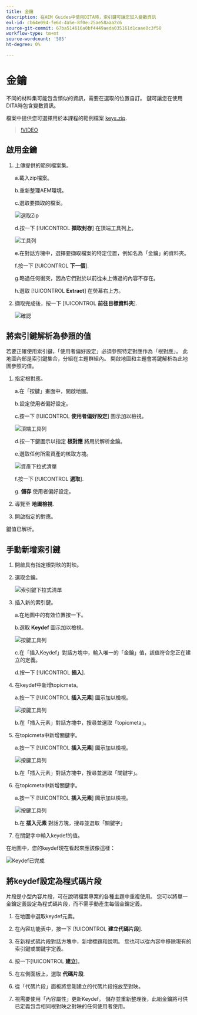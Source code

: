 ```yaml
---
title: 金鑰
description: 在AEM Guides中使用DITA時，索引鍵可讓您加入變數資訊
exl-id: cb64e094-fe6d-4a5e-8f0e-25ae58aaa2c6
source-git-commit: 67ba514616a0bf4449aeda035161d1caae0c3f50
workflow-type: tm+mt
source-wordcount: '585'
ht-degree: 0%

---
```


# 金鑰

不同的材料集可能包含類似的資訊，需要在選取的位置自訂。 鍵可讓您在使用DITA時包含變數資訊。

檔案中提供您可選擇用於本課程的範例檔案 [keys.zip](assets/keys.zip).

>[!VIDEO](https://video.tv.adobe.com/v/342756?quality=12&learn=on)

## 啟用金鑰

1. 上傳提供的範例檔案集。

   a.載入zip檔案。

   b.重新整理AEM環境。

   c.選取要擷取的檔案。

   ![選取Zip](images/lesson-9/select-zip.png)

   d.按一下 [!UICONTROL **擷取封存**] 在頂端工具列上。

   ![工具列](images/lesson-9/extract-archive.png)

   e.在對話方塊中，選擇要擷取檔案的特定位置，例如名為「金鑰」的資料夾。

   f.按一下 [!UICONTROL **下一個**].

   g.略過任何衝突，因為它們對於以前從未上傳過的內容不存在。

   h.選取 [!UICONTROL **Extract**] 在熒幕右上方。

1. 擷取完成後，按一下 [!UICONTROL **前往目標資料夾**].

   ![確認](images/lesson-9/go-to-target.png)

## 將索引鍵解析為參照的值

若要正確使用索引鍵，「使用者偏好設定」必須參照特定對應作為「根對應」。 此地圖內部是索引鍵集合，分組在主題群組內。 開啟地圖和主題會將鍵解析為此地圖參照的值。

1. 指定根對應。

   a.在「按鍵」畫面中，開啟地圖。

   b.設定使用者偏好設定。

   c.按一下 [!UICONTROL **使用者偏好設定**] 圖示加以檢視。

   ![頂端工具列](images/lesson-9/author-view.png)

   d.按一下鍵圖示以指定 **根對應** 將用於解析金鑰。

   e.選取任何所需資產的核取方塊。

   ![資產下拉式清單](images/lesson-9/select-assets.png)

   f.按一下 [!UICONTROL **選取**].

   g. **儲存** 使用者偏好設定。

1. 導覽至 **地圖檢視**.

1. 開啟指定的對應。

鍵值已解析。

## 手動新增索引鍵

1. 開啟具有指定根對映的對映。

1. 選取金鑰。

   ![索引鍵下拉式清單](images/lesson-9/hybrid-key.png)

1. 插入新的索引鍵。

   a.在地圖中的有效位置按一下。

   b.選取 **Keydef** 圖示加以檢視。

   ![按鍵工具列](images/lesson-9/key-icon.png)

   c.在「插入Keydef」對話方塊中，輸入唯一的「金鑰」值，該值符合您正在建立的定義。

   d.按一下 [!UICONTROL **插入**].

1. 在keydef中新增topicmeta。

   a.按一下 [!UICONTROL **插入元素**] 圖示加以檢視。

   ![按鍵工具列](images/lesson-9/add-icon.png)

   b.在「插入元素」對話方塊中，搜尋並選取「topicmeta」。

1. 在topicmeta中新增關鍵字。

   a.按一下 [!UICONTROL **插入元素**] 圖示加以檢視。

   ![按鍵工具列](images/lesson-9/add-icon.png)

   b.在「插入元素」對話方塊中，搜尋並選取「關鍵字」。

1. 在topicmeta中新增關鍵字。

   a.按一下 [!UICONTROL **插入元素**] 圖示加以檢視。

   ![按鍵工具列](images/lesson-9/add-icon.png)

   b.在 **插入元素** 對話方塊，搜尋並選取「關鍵字」

1. 在關鍵字中輸入keydef的值。

在地圖中，您的keydef現在看起來應該像這樣：

![Keydef已完成](images/lesson-9/keydef.png)

## 將keydef設定為程式碼片段

片段是小型內容片段，可在說明檔案專案的各種主題中重複使用。 您可以將單一金鑰定義設定為程式碼片段，而不需手動產生每個金鑰定義。

1. 在地圖中選取keydef元素。

1. 在內容功能表中，按一下 [!UICONTROL **建立代碼片段**].

1. 在新程式碼片段對話方塊中，新增標題和說明。
您也可以從內容中移除現有的索引鍵或關鍵字定義。

1. 按一下&#x200B;[!UICONTROL **建立**]。

1. 在左側面板上，選取 **代碼片段**.

1. 從「代碼片段」面板將您剛建立的代碼片段拖放至對映。

1. 視需要使用「內容屬性」更新Keydef。
儲存並重新整理後，此組金鑰將可供已定義包含相同根對映之對映的任何使用者使用。

